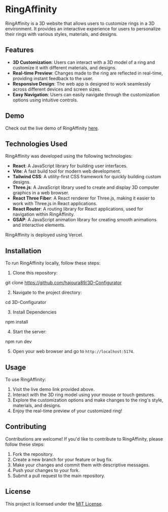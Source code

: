 # RingAffinity

RingAffinity is a 3D website that allows users to customize rings in a 3D environment. It provides an interactive experience for users to personalize their rings with various styles, materials, and designs.

## Features

- **3D Customization**: Users can interact with a 3D model of a ring and customize it with different materials, and designs.
- **Real-time Preview**: Changes made to the ring are reflected in real-time, providing instant feedback to the user.
- **Responsive Design**: The web app is designed to work seamlessly across different devices and screen sizes.
- **Easy Navigation**: Users can easily navigate through the customization options using intuitive controls.

## Demo

Check out the live demo of RingAffinity [here](https://ringaffinity.vercel.app/).

## Technologies Used

RingAffinity was developed using the following technologies:

- **React**: A JavaScript library for building user interfaces.
- **Vite**: A fast build tool for modern web development.
- **Tailwind CSS**: A utility-first CSS framework for quickly building custom designs.
- **Three.js**: A JavaScript library used to create and display 3D computer graphics in a web browser.
- **React Three Fiber**: A React renderer for Three.js, making it easier to work with Three.js in React applications.
- **React Router**: A routing library for React applications, used for navigation within RingAffinity.
- **GSAP**: A JavaScript animation library for creating smooth animations and interactive elements.

RingAffinity is deployed using Vercel.


## Installation

To run RingAffinity locally, follow these steps:

1. Clone this repository:

git clone https://github.com/hajoura89/3D-Configurator

2. Navigate to the project directory:

cd 3D-Configurator

3. Install Dependencies

npm install

4. Start the  server:

npm run dev

5. Open your web browser and go to `http://localhost:5174`.

## Usage

To use RingAffinity:

1. Visit the live demo link provided above.
2. Interact with the 3D ring model using your mouse or touch gestures.
3. Explore the customization options and make changes to the ring's style, materials, and designs.
4. Enjoy the real-time preview of your customized ring!

## Contributing

Contributions are welcome! If you'd like to contribute to RingAffinity, please follow these steps:

1. Fork the repository.
2. Create a new branch for your feature or bug fix.
3. Make your changes and commit them with descriptive messages.
4. Push your changes to your fork.
5. Submit a pull request to the main repository.

## License

This project is licensed under the [MIT License](LICENSE).